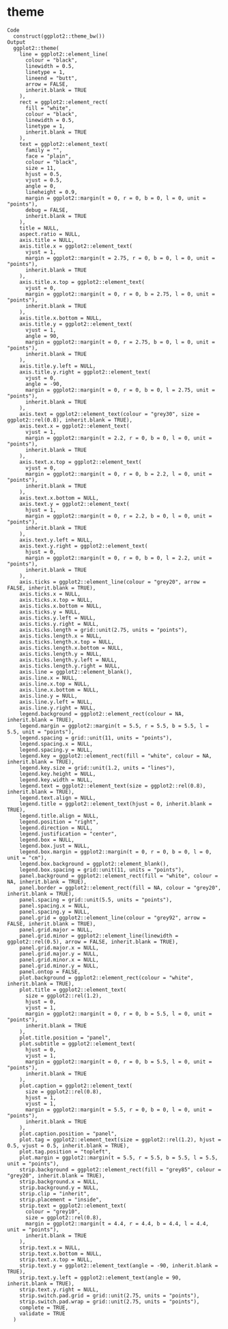 # theme

    Code
      construct(ggplot2::theme_bw())
    Output
      ggplot2::theme(
        line = ggplot2::element_line(
          colour = "black",
          linewidth = 0.5,
          linetype = 1,
          lineend = "butt",
          arrow = FALSE,
          inherit.blank = TRUE
        ),
        rect = ggplot2::element_rect(
          fill = "white",
          colour = "black",
          linewidth = 0.5,
          linetype = 1,
          inherit.blank = TRUE
        ),
        text = ggplot2::element_text(
          family = "",
          face = "plain",
          colour = "black",
          size = 11,
          hjust = 0.5,
          vjust = 0.5,
          angle = 0,
          lineheight = 0.9,
          margin = ggplot2::margin(t = 0, r = 0, b = 0, l = 0, unit = "points"),
          debug = FALSE,
          inherit.blank = TRUE
        ),
        title = NULL,
        aspect.ratio = NULL,
        axis.title = NULL,
        axis.title.x = ggplot2::element_text(
          vjust = 1,
          margin = ggplot2::margin(t = 2.75, r = 0, b = 0, l = 0, unit = "points"),
          inherit.blank = TRUE
        ),
        axis.title.x.top = ggplot2::element_text(
          vjust = 0,
          margin = ggplot2::margin(t = 0, r = 0, b = 2.75, l = 0, unit = "points"),
          inherit.blank = TRUE
        ),
        axis.title.x.bottom = NULL,
        axis.title.y = ggplot2::element_text(
          vjust = 1,
          angle = 90,
          margin = ggplot2::margin(t = 0, r = 2.75, b = 0, l = 0, unit = "points"),
          inherit.blank = TRUE
        ),
        axis.title.y.left = NULL,
        axis.title.y.right = ggplot2::element_text(
          vjust = 0,
          angle = -90,
          margin = ggplot2::margin(t = 0, r = 0, b = 0, l = 2.75, unit = "points"),
          inherit.blank = TRUE
        ),
        axis.text = ggplot2::element_text(colour = "grey30", size = ggplot2::rel(0.8), inherit.blank = TRUE),
        axis.text.x = ggplot2::element_text(
          vjust = 1,
          margin = ggplot2::margin(t = 2.2, r = 0, b = 0, l = 0, unit = "points"),
          inherit.blank = TRUE
        ),
        axis.text.x.top = ggplot2::element_text(
          vjust = 0,
          margin = ggplot2::margin(t = 0, r = 0, b = 2.2, l = 0, unit = "points"),
          inherit.blank = TRUE
        ),
        axis.text.x.bottom = NULL,
        axis.text.y = ggplot2::element_text(
          hjust = 1,
          margin = ggplot2::margin(t = 0, r = 2.2, b = 0, l = 0, unit = "points"),
          inherit.blank = TRUE
        ),
        axis.text.y.left = NULL,
        axis.text.y.right = ggplot2::element_text(
          hjust = 0,
          margin = ggplot2::margin(t = 0, r = 0, b = 0, l = 2.2, unit = "points"),
          inherit.blank = TRUE
        ),
        axis.ticks = ggplot2::element_line(colour = "grey20", arrow = FALSE, inherit.blank = TRUE),
        axis.ticks.x = NULL,
        axis.ticks.x.top = NULL,
        axis.ticks.x.bottom = NULL,
        axis.ticks.y = NULL,
        axis.ticks.y.left = NULL,
        axis.ticks.y.right = NULL,
        axis.ticks.length = grid::unit(2.75, units = "points"),
        axis.ticks.length.x = NULL,
        axis.ticks.length.x.top = NULL,
        axis.ticks.length.x.bottom = NULL,
        axis.ticks.length.y = NULL,
        axis.ticks.length.y.left = NULL,
        axis.ticks.length.y.right = NULL,
        axis.line = ggplot2::element_blank(),
        axis.line.x = NULL,
        axis.line.x.top = NULL,
        axis.line.x.bottom = NULL,
        axis.line.y = NULL,
        axis.line.y.left = NULL,
        axis.line.y.right = NULL,
        legend.background = ggplot2::element_rect(colour = NA, inherit.blank = TRUE),
        legend.margin = ggplot2::margin(t = 5.5, r = 5.5, b = 5.5, l = 5.5, unit = "points"),
        legend.spacing = grid::unit(11, units = "points"),
        legend.spacing.x = NULL,
        legend.spacing.y = NULL,
        legend.key = ggplot2::element_rect(fill = "white", colour = NA, inherit.blank = TRUE),
        legend.key.size = grid::unit(1.2, units = "lines"),
        legend.key.height = NULL,
        legend.key.width = NULL,
        legend.text = ggplot2::element_text(size = ggplot2::rel(0.8), inherit.blank = TRUE),
        legend.text.align = NULL,
        legend.title = ggplot2::element_text(hjust = 0, inherit.blank = TRUE),
        legend.title.align = NULL,
        legend.position = "right",
        legend.direction = NULL,
        legend.justification = "center",
        legend.box = NULL,
        legend.box.just = NULL,
        legend.box.margin = ggplot2::margin(t = 0, r = 0, b = 0, l = 0, unit = "cm"),
        legend.box.background = ggplot2::element_blank(),
        legend.box.spacing = grid::unit(11, units = "points"),
        panel.background = ggplot2::element_rect(fill = "white", colour = NA, inherit.blank = TRUE),
        panel.border = ggplot2::element_rect(fill = NA, colour = "grey20", inherit.blank = TRUE),
        panel.spacing = grid::unit(5.5, units = "points"),
        panel.spacing.x = NULL,
        panel.spacing.y = NULL,
        panel.grid = ggplot2::element_line(colour = "grey92", arrow = FALSE, inherit.blank = TRUE),
        panel.grid.major = NULL,
        panel.grid.minor = ggplot2::element_line(linewidth = ggplot2::rel(0.5), arrow = FALSE, inherit.blank = TRUE),
        panel.grid.major.x = NULL,
        panel.grid.major.y = NULL,
        panel.grid.minor.x = NULL,
        panel.grid.minor.y = NULL,
        panel.ontop = FALSE,
        plot.background = ggplot2::element_rect(colour = "white", inherit.blank = TRUE),
        plot.title = ggplot2::element_text(
          size = ggplot2::rel(1.2),
          hjust = 0,
          vjust = 1,
          margin = ggplot2::margin(t = 0, r = 0, b = 5.5, l = 0, unit = "points"),
          inherit.blank = TRUE
        ),
        plot.title.position = "panel",
        plot.subtitle = ggplot2::element_text(
          hjust = 0,
          vjust = 1,
          margin = ggplot2::margin(t = 0, r = 0, b = 5.5, l = 0, unit = "points"),
          inherit.blank = TRUE
        ),
        plot.caption = ggplot2::element_text(
          size = ggplot2::rel(0.8),
          hjust = 1,
          vjust = 1,
          margin = ggplot2::margin(t = 5.5, r = 0, b = 0, l = 0, unit = "points"),
          inherit.blank = TRUE
        ),
        plot.caption.position = "panel",
        plot.tag = ggplot2::element_text(size = ggplot2::rel(1.2), hjust = 0.5, vjust = 0.5, inherit.blank = TRUE),
        plot.tag.position = "topleft",
        plot.margin = ggplot2::margin(t = 5.5, r = 5.5, b = 5.5, l = 5.5, unit = "points"),
        strip.background = ggplot2::element_rect(fill = "grey85", colour = "grey20", inherit.blank = TRUE),
        strip.background.x = NULL,
        strip.background.y = NULL,
        strip.clip = "inherit",
        strip.placement = "inside",
        strip.text = ggplot2::element_text(
          colour = "grey10",
          size = ggplot2::rel(0.8),
          margin = ggplot2::margin(t = 4.4, r = 4.4, b = 4.4, l = 4.4, unit = "points"),
          inherit.blank = TRUE
        ),
        strip.text.x = NULL,
        strip.text.x.bottom = NULL,
        strip.text.x.top = NULL,
        strip.text.y = ggplot2::element_text(angle = -90, inherit.blank = TRUE),
        strip.text.y.left = ggplot2::element_text(angle = 90, inherit.blank = TRUE),
        strip.text.y.right = NULL,
        strip.switch.pad.grid = grid::unit(2.75, units = "points"),
        strip.switch.pad.wrap = grid::unit(2.75, units = "points"),
        complete = TRUE,
        validate = TRUE
      )

